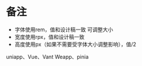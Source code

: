 # 备注

- 字体使用rem，值和设计稿一致 可调整大小
- 宽度使用rpx，值和设计稿一致
- 高度使用px（如果不需要受字体大小调整影响），值/2

uniapp、Vue、Vant Weapp、pinia